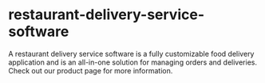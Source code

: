 # restaurant-delivery-service-software
A restaurant delivery service software is a fully customizable food delivery application and is an all-in-one solution for managing orders and deliveries. Check out our product page for more information.
